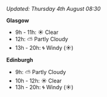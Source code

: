 *Updated: Thursday 4th August 08:30*

**Glasgow**

* 9h - 11h: :sunny: Clear
* 12h: :partly_sunny: Partly Cloudy
* 13h - 20h: :cyclone: Windy (:sunny:)

**Edinburgh**

* 9h: :partly_sunny: Partly Cloudy
* 10h - 12h: :sunny: Clear
* 13h - 20h: :cyclone: Windy (:sunny:)
